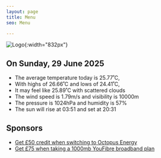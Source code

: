 ```yaml
---
layout: page
title: Menu
seo: Menu

---
```


![Logo](/images/logo.jpg){:width="832px"}

<!-- weather_marker starts -->
## On Sunday, 29 June 2025

- The average temperature today is 25.77˚C,
- With highs of 26.66˚C and lows of 24.41˚C,
- It may feel like 25.89˚C with scattered clouds
- The wind speed is 1.79m/s and visibility is 10000m
- The pressure is 1024hPa and humidity is 57%
- The sun will rise at 03:51 and set at 20:31

<!-- weather_marker ends -->

## Sponsors

- [Get £50 credit when switching to Octopus Energy](https://bit.ly/3oD1nnS)
- [Get £75 when taking a 1000mb YouFibre broadband plan](https://aklam.io/91zWhU?)

